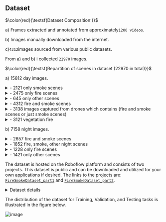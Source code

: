## Dataset

$\color{red}{\textsf{Dataset Composition:}}$
  
  a) Frames extracted and annotated from approximately`1200 videos`.
  
  b) Images manually downloaded from the internet.
       
  c)`4312`images sourced from various public datasets.
  
  From a) and b) i collected `22970` images.
  
$\color{red}{\textsf{Repartition of scenes in dataset (22970 in total)}}$

a) 15812 day images.
<details>
  <summary>- 2121 only smoke scenes</summary>
  
![image](https://github.com/CostiCatargiu/FireSmokeDetection_BestDataset/assets/70476115/83bf5bb8-f660-4ba5-93d7-890d8493ce91)


</details>

<details>
  <summary>- 2475 only fire scenes</summary>
  
  ![image](https://github.com/CostiCatargiu/FireSmokeDetection_BestDataset/assets/70476115/d9d71090-fd7a-446a-a6e2-1f67efb70030)

</details>

<details>

 <summary>- 645 only other scenes</summary>

![image](https://github.com/CostiCatargiu/FireSmokeDetection_BestDataset/assets/70476115/08544060-3068-4ba2-b2cd-045f2551d1d0)


</details>

<details>
  <summary>- 4312 fire and smoke scenes</summary>

  ![image](https://github.com/CostiCatargiu/FireSmokeDetection_BestDataset/assets/70476115/66bb7935-834c-46ab-9fc4-ee8a7dd4401d)


</details>

<details>
  <summary>- 3138 images captured from drones which contains (fire and smoke scenes or just smoke scenes)</summary>
  
![image](https://github.com/CostiCatargiu/FireSmokeDetection_BestDataset/assets/70476115/fd19f3e8-29f3-4c55-81ce-fdfb35685a37)


</details>


<details>
  <summary>- 3121 vegetation fire </summary>

![image](https://github.com/CostiCatargiu/FireSmokeDetection_BestDataset/assets/70476115/60c1e864-aa1d-4181-b9ee-8b3ac7d602de)

</details>

b) 7158 night images.

<details>
  <summary>- 2657 fire and smoke scenes </summary>
  
![image](https://github.com/CostiCatargiu/FireSmokeDetection_BestDataset/assets/70476115/838b715c-0c7f-4866-a78c-0f01efd3d17b)

</details>

<details>
  <summary>- 1852 fire, smoke, other night scenes </summary>
  
![image](https://github.com/CostiCatargiu/FireSmokeDetection_BestDataset/assets/70476115/622b4bc1-e902-4e79-bbdc-84eae0dd6293)


</details>

<details>
  <summary>- 1228 only fire scenes </summary>
  
![image](https://github.com/CostiCatargiu/FireSmokeDetection_BestDataset/assets/70476115/2b96c00b-c1f1-4178-ad96-6e9b4f0f735b)

</details>

<details>
  <summary>- 1421 only other scenes </summary>
  
![image](https://github.com/CostiCatargiu/FireSmokeDetection_BestDataset/assets/70476115/5a1ed23c-c890-45df-b5d4-1596382ab5f9)

</details>


The dataset is hosted on the Roboflow platform and consists of two projects. This dataset is public and can be downloaded and utilized for your own applications if desired. The links to the projects are: [`FireSmokeDataset_part1`](https://universe.roboflow.com/catargiuconstantin/firesmokedataset/dataset/2) and [`FireSmokeDataset_part2`](https://universe.roboflow.com/catargiuconstantin2/firesmokenewdataset/dataset/1).

<details>
  <summary>Dataset details</summary>


`FireSmokeDataset_part1`
![image](https://github.com/CostiCatargiu/FireSmokeDetection_BestDataset/assets/70476115/82d91027-216f-4f9c-ada6-41c4431cc51b)

`FireSmokeDataset_part2`
![image](https://github.com/CostiCatargiu/FireSmokeDetection_BestDataset/assets/70476115/adb582b8-6d95-4fc3-9f66-855ca31b4742)

</details>

The distribution of the dataset for Training, Validation, and Testing tasks is illustrated in the figure below.

![image](https://github.com/CostiCatargiu/NEWFireSmokeDataset_YoloModels/assets/70476115/e4bf539d-6cfc-4f45-bdbe-c9bc85480477)

